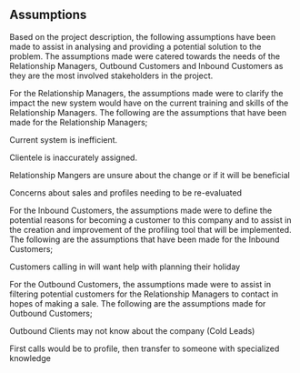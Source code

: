 ## Assumptions

Based on the project description, the following assumptions have been made to
assist in analysing and providing a potential solution to the problem. The
assumptions made were catered towards the needs of the Relationship Managers,
Outbound Customers and Inbound Customers as they are the most involved
stakeholders in the project.

For the Relationship Managers, the assumptions made were to clarify the impact
the new system would have on the current training and skills of the Relationship
Managers. The following are the assumptions that have been made for the
Relationship Managers;

Current system is inefficient.

Clientele is inaccurately assigned.

Relationship Mangers are unsure about the change or if it will be beneficial

Concerns about sales and profiles needing to be re-evaluated

For the Inbound Customers, the assumptions made were to define the potential
reasons for becoming a customer to this company and to assist in the creation
and improvement of the profiling tool that will be implemented. The following
are the assumptions that have been made for the Inbound Customers;

Customers calling in will want help with planning their holiday

For the Outbound Customers, the assumptions made were to assist in filtering
potential customers for the Relationship Managers to contact in hopes of making
a sale. The following are the assumptions made for Outbound Customers;

Outbound Clients may not know about the company (Cold Leads)

First calls would be to profile, then transfer to someone with specialized
knowledge
